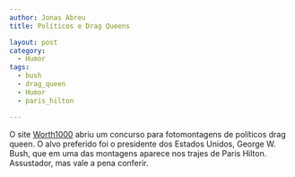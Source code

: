 ```yaml
---
author: Jonas Abreu
title: Políticos e Drag Queens

layout: post
category:
  - Humor
tags:
  - bush
  - drag_queen
  - Humor
  - paris_hilton

---
```

O site [Worth1000][1] abriu um concurso para fotomontagens de políticos drag queen. O alvo preferido foi o presidente dos Estados Unidos, George W. Bush, que em uma das montagens aparece nos trajes de Paris Hilton. Assustador, mas vale a pena conferir.















 [1]: http://www.worth1000.com





